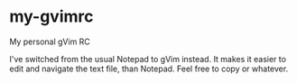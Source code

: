 # my-gvimrc
My personal gVim RC

I've switched from the usual Notepad to gVim instead. It makes it easier to edit and navigate the text file, than Notepad. Feel free to copy or whatever.
